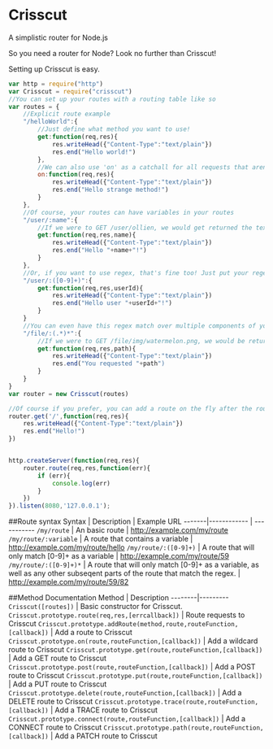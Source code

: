 # Crisscut
A simplistic router for Node.js

So you need a router for Node? Look no further than Crisscut!

Setting up Crisscut is easy.

```javascript
var http = require("http")
var Crisscut = require("crisscut")
//You can set up your routes with a routing table like so
var routes = {
	//Explicit route example
	"/helloWorld":{
		//Just define what method you want to use!
		get:function(req,res){
			res.writeHead({"Content-Type":"text/plain"})
			res.end("Hello world!")
		},
		//We can also use 'on' as a catchall for all requests that aren't already defined. For example, a POST would end up in this function
		on:function(req,res){
			res.writeHead({"Content-Type":"text/plain"})
			res.end("Hello strange method!")
		}
	},
	//Of course, your routes can have variables in your routes
	"/user/:name":{
		//If we were to GET /user/ollien, we would get returned the text "Hello ollien!"
		get:function(req,res,name){
			res.writeHead({"Content-Type":"text/plain"})
			res.end("Hello "+name+"!")
		}
	},
	//Or, if you want to use regex, that's fine too! Just put your regex in prands, like so
	"/user/:([0-9]+)":{
		get:function(req,res,userId){
			res.writeHead({"Content-Type":"text/plain"})
			res.end("Hello user "+userId+"!")
		}
	}
	//You can even have this regex match over multiple components of your url.
	"/file/:(.*)*":{ 
		//If we were to GET /file/img/watermelon.png, we would be returned the text "You requested img/watermelon.png"
		get:function(req,res,path){
			res.writeHead({"Content-Type":"text/plain"})
			res.end("You requested "+path")
		}
	}
}
var router = new Crisscut(routes)

//Of course if you prefer, you can add a route on the fly after the router is defined.
router.get('/',function(req,res){
	res.writeHead({"Content-Type":"text/plain"})
	res.end("Hello!")
})


http.createServer(function(req,res){
	router.route(req,res,function(err){
		if (err){
			console.log(err)
		}
	})
}).listen(8080,'127.0.0.1');

```
##Route syntax
Syntax | Description | Example URL
-------|------------ | -----------
`/my/route` | An basic route | http://example.com/my/route
`/my/route/:variable` | A route that contains a variable | http://example.com/my/route/hello
`/my/route/:([0-9]+)` | A route that will only match [0-9]+ as a variable | http://example.com/my/route/59
`/my/route/:([0-9]+)*` | A route that will only match [0-9]+ as a variable, as well as any other subseqent parts of the route that match the regex.  | http://example.com/my/route/59/82


##Method Documentation
Method | Description
--------|---------
`Crisscut([routes])` | Basic constructor for Crisscut.
`Crisscut.prototype.route(req,res,[errcallback])` | Route requests to Crisscut
`Crisscut.prototype.addRoute(method,route,routeFunction,[callback])` | Add a route to Crisscut
`Crisscut.prototype.on(route,routeFunction,[callback])` | Add a wildcard route to Crisscut
`Crisscut.prototype.get(route,routeFunction,[callback])` | Add a GET route to Crisscut
`Crisscut.prototype.post(route,routeFunction,[callback])` | Add a POST route to Crisscut
`Crisscut.prototype.put(route,routeFunction,[callback])` | Add a PUT route to Crisscut
`Crisscut.prototype.delete(route,routeFunction,[callback])` | Add a DELETE route to Crisscut
`Crisscut.prototype.trace(route,routeFunction,[callback])` | Add a TRACE route to Crisscut
`Crisscut.prototype.connect(route,routeFunction,[callback])` | Add a CONNECT route to Crisscut
`Crisscut.prototype.path(route,routeFunction,[callback])` | Add a PATCH route to Crisscut
